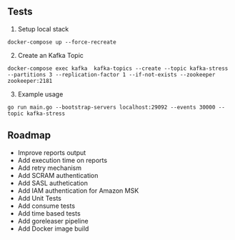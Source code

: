 
## Tests
1. Setup local stack 

```
docker-compose up --force-recreate
```

2. Create an Kafka Topic

```
docker-compose exec kafka  kafka-topics --create --topic kafka-stress --partitions 3 --replication-factor 1 --if-not-exists --zookeeper zookeeper:2181
```

3. Example usage 

```
go run main.go --bootstrap-servers localhost:29092 --events 30000 --topic kafka-stress
```


## Roadmap 

* Improve reports output
* Add execution time on reports 
* Add retry mechanism 
* Add SCRAM authentication 
* Add SASL authetication 
* Add IAM authentication for Amazon MSK 
* Add Unit Tests
* Add consume tests 
* Add time based tests
* Add goreleaser pipeline 
* Add Docker image build